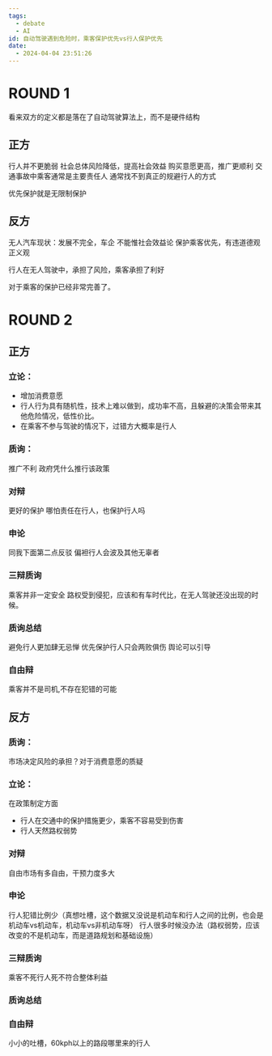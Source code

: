 ```yaml
---
tags:
  - debate
  - AI
id: 自动驾驶遇到危险时，乘客保护优先vs行人保护优先
date:
  - 2024-04-04 23:51:26
---
```

# ROUND 1

看来双方的定义都是落在了自动驾驶算法上，而不是硬件结构
## 正方

行人并不更脆弱
社会总体风险降低，提高社会效益
购买意愿更高，推广更顺利
交通事故中乘客通常是主要责任人
通常找不到真正的规避行人的方式

优先保护就是无限制保护
## 反方

无人汽车现状：发展不完全，车企
不能惟社会效益论
保护乘客优先，有违道德观正义观

行人在无人驾驶中，承担了风险，乘客承担了利好

对于乘客的保护已经非常完善了。

# ROUND 2
## 正方
### 立论：
- 增加消费意愿
- 行人行为具有随机性，技术上难以做到，成功率不高，且躲避的决策会带来其他危险情况，低性价比。
- 在乘客不参与驾驶的情况下，过错方大概率是行人

### 质询：
推广不利
政府凭什么推行该政策

### 对辩
更好的保护
哪怕责任在行人，也保护行人吗

### 申论
同我下面第二点反驳
偏袒行人会波及其他无辜者

### 三辩质询
乘客并非一定安全
路权受到侵犯，应该和有车时代比，在无人驾驶还没出现的时候。

### 质询总结
避免行人更加肆无忌惮
优先保护行人只会两败俱伤
舆论可以引导

### 自由辩
乘客并不是司机,不存在犯错的可能

## 反方
### 质询：
市场决定风险的承担？对于消费意愿的质疑

### 立论：
在政策制定方面
- 行人在交通中的保护措施更少，乘客不容易受到伤害
- 行人天然路权弱势

### 对辩
自由市场有多自由，干预力度多大

### 申论
行人犯错比例少（真想吐槽，这个数据又没说是机动车和行人之间的比例，也会是机动车vs机动车，机动车vs非机动车呀）
行人很多时候没办法（路权弱势，应该改变的不是机动车，而是道路规划和基础设施）

### 三辩质询
乘客不死行人死不符合整体利益

### 质询总结

### 自由辩
小小的吐槽，60kph以上的路段哪里来的行人